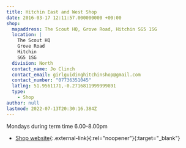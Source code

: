 ```yaml
---
title: Hitchin East and West Shop
date: 2016-03-17 12:11:57.000000000 +00:00
shop:
  mapaddress: The Scout HQ, Grove Road, Hitchin SG5 1SG
  location: |
    The Scout HQ  
    Grove Road  
    Hitchin  
    SG5 1SG
  division: North
  contact_name: Jo Clinch
  contact_email: girlguidinghitchinshop@gmail.com
  contact_number: "07736351045"
  latlng: 51.9561171,-0.2716811999999891
  type:
    - Shop
author: null
lastmod: 2022-07-13T20:30:16.384Z
---
```

Mondays during term time 6.00-8.00pm

- [Shop website](https://hitchinguideshop.wixsite.com/shop){:.external-link}{:rel="noopener"}{:target="_blank"}
